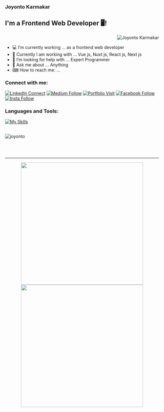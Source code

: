 ### Joyonto Karmakar
## I'm a Frontend Web Developer 🖥!

<p align="right"> <img src="https://komarev.com/ghpvc/?username=Joyontokarmakar" alt="Joyonto Karmakar" /> </p>


- 💻 I’m currently working ... as a frontend web developer
- 👯 Currently I am working with ... Vue js, Nuxt js, React js, Next js
- 🤔 I’m looking for help with ... Expert Programmer
- 💬 Ask me about ... Anything
- ⌨ How to reach me: ...

### Connect with me:

[![LinkedIn Connect](https://img.shields.io/badge/%20-Connect-black?color=14171A&labelColor=0c66c5&logo=linkedin&logoColor=ffffff)](https://www.linkedin.com/in/joyontokarmakar) [![Medium Follow](https://img.shields.io/badge/%20-Follow-black?color=14171A&labelColor=000000&logo=medium&logoColor=ffffff)](https://joyonto-karmakar-cse.medium.com/) [![Portfolio Visit](https://img.shields.io/badge/%20-Visit-black?color=14171A&labelColor=FFFF00&logo=cachet&logoColor=000000)](https://joyontokarmakar.netlify.app/) [![Facebook Follow](https://img.shields.io/badge/%20-Follow-black?color=14171A&labelColor=1976d2&logo=facebook&logoColor=ffffff)](https://www.facebook.com/joyontostd) [![Insta Follow](https://img.shields.io/badge/%20-Follow-black?color=14171A&labelColor=d81b60&logo=instagram&logoColor=ffffff)](https://www.instagram.com/joyontokarmaker/)

### Languages and Tools:

[![My Skills](https://skillicons.dev/icons?i=vue,nuxtjs,react,nextjs,js,ts,jquery,graphql,postman,materialui,tailwind,bootstrap,css,html,sass,netlify,vercel,github,gitlab,vscode,vite,firebase,heroku&perline=8)](https://skillicons.dev)
<br/>
<br/>
<p><img align="center" src="https://github-readme-stats.vercel.app/api/top-langs/?username=JoyontoKarmakar&layout=compact&hide=html" alt="joyonto" /></p>

<br />
<br />


---

  <p align="center">
    <img src = "https://github-readme-stats.vercel.app/api?username=Joyontokarmakar&show_icons=true&count_private=true&theme=bear" width = 400>
    <img src = "https://github-readme-streak-stats.herokuapp.com?user=Joyontokarmakar&theme=dark&hide_border=true" width = 400>
  </p>
